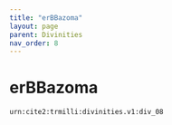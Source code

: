 ```yaml
---
title: "erBBazoma"
layout: page
parent: Divinities
nav_order: 8
---
```



# erBBazoma

`urn:cite2:trmilli:divinities.v1:div_08`